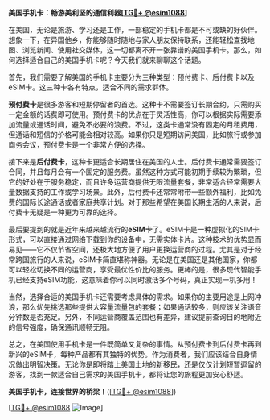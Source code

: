 **美国手机卡：畅游美利坚的通信利器[[TG💪+ @esim1088](https://t.me/s/esim1088)]**

在美国，无论是旅游、学习还是工作，一部稳定的手机卡都是不可或缺的好伙伴。想象一下，在异国他乡，你能够随时随地与家人朋友保持联系，还能轻松查找地图、浏览新闻、使用社交媒体，这一切都离不开一张靠谱的美国手机卡。那么，如何选择适合自己的美国手机卡呢？今天我们就来聊聊这个话题。

首先，我们需要了解美国的手机卡主要分为三种类型：预付费卡、后付费卡以及eSIM卡。这三种卡各有特点，适合不同的需求群体。

**预付费卡**是很多游客和短期停留者的首选。这种卡不需要签订长期合约，只需购买一定金额的话费即可使用。预付费卡的优点在于灵活性高，你可以根据实际需要添加流量或通话时间，避免不必要的浪费。不过，这类卡通常没有固定的月租费用，但通话和短信的价格可能会相对较高。如果你只是短期访问美国，比如旅行或参加商务会议，预付费卡是一个非常方便的选择。

接下来是**后付费卡**，这种卡更适合长期居住在美国的人士。后付费卡通常需要签订合同，并且每月会有一个固定的服务费。虽然这种方式可能初期手续较为繁琐，但它的好处在于服务稳定，而且许多运营商提供无限流量套餐，非常适合经常需要大量数据支持的工作或学习场景。此外，后付费卡还常常附带一些额外福利，比如免费的国际长途通话或者家庭共享计划。对于那些希望在美国长期生活的人来说，后付费卡无疑是一种更为可靠的选择。

最后要提到的就是近年来越来越流行的**eSIM卡**了。eSIM卡是一种虚拟化的SIM卡形式，可以直接通过网络下载到你的设备中，无需实体卡片。这种技术的优势显而易见——它不仅节省空间，还极大地方便了用户更换运营商的过程。尤其是对于经常跨国旅行的人来说，eSIM卡简直堪称神器。无论是在美国还是其他国家，你都可以轻松切换不同的运营商，享受最优性价比的服务。更棒的是，很多现代智能手机已经支持eSIM功能，这意味着你可以同时激活多个号码，真正实现一机多用！

当然，选择合适的美国手机卡还需要考虑具体的需求。如果你的主要用途是上网冲浪，那么优先挑选那些提供大容量流量包的套餐；如果通话较多，则应该关注语音分钟数是否充足。另外，不同运营商覆盖范围也有差异，建议提前查询目的地附近的信号强度，确保通讯顺畅无阻。

总之，在美国使用手机卡是一件既简单又复杂的事情。从预付费卡到后付费卡再到新兴的eSIM卡，每种产品都有其独特的优势。作为消费者，我们应该结合自身情况做出明智决策。无论你是即将踏上美国土地的新移民，还是仅仅计划短暂逗留的游客，找到一款适合自己需求的美国手机卡，都将让您的旅程更加安心舒适。

**美国手机卡，连接世界的桥梁！**([[TG💪+ @esim1088](https://t.me/s/esim1088)])

[[TG💪+ @esim1088](https://t.me/s/esim1088) ![Image](https://i.postimg.cc/4NQfJmqS/Snipaste-2025-05-13-00-14-12.png)]